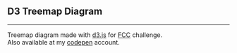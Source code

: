 ## D3 Treemap Diagram

---

Treemap diagram made with [d3.js](https://d3js.org/) for [FCC](https://www.freecodecamp.org/) challenge.  
Also available at my [codepen](https://codepen.io/rob051815/full/mdXXyom) account.
